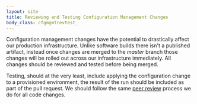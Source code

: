 ```yaml
---
layout: site
title: Reviewing and Testing Configuration Management Changes
body_class: cfgmgmtrevtest_
---
```


Configuration management changes have the potential to drastically affect our production infrastructure. Unlike software builds there isn't a published artifact, instead once changes are merged to the _master_ branch those changes will be rolled out across our infrastructure immediately. All changes should be reviewed and tested before being merged.

Testing, should at the very least, include applying the configuration change to a provisioned environment, the result of the run should be included as part of the pull request. We should follow the same [peer review](code-reviews.html) process we do for all code changes.



